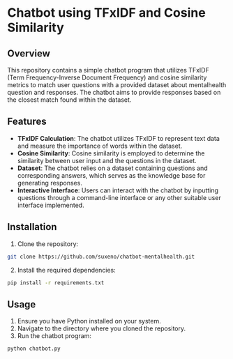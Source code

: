# Chatbot using TFxIDF and Cosine Similarity

## Overview

This repository contains a simple chatbot program that utilizes TFxIDF (Term Frequency-Inverse Document Frequency) and cosine similarity metrics to match user questions with a provided dataset about mentalhealth question and responses. The chatbot aims to provide responses based on the closest match found within the dataset.

## Features

- **TFxIDF Calculation**: The chatbot utilizes TFxIDF to represent text data and measure the importance of words within the dataset.
- **Cosine Similarity**: Cosine similarity is employed to determine the similarity between user input and the questions in the dataset.
- **Dataset**: The chatbot relies on a dataset containing questions and corresponding answers, which serves as the knowledge base for generating responses.
- **Interactive Interface**: Users can interact with the chatbot by inputting questions through a command-line interface or any other suitable user interface implemented.

## Installation

1. Clone the repository:

```bash
git clone https://github.com/suxeno/chatbot-mentalhealth.git
```

2. Install the required dependencies:

```bash
pip install -r requirements.txt
```

## Usage

1. Ensure you have Python installed on your system.
2. Navigate to the directory where you cloned the repository.
3. Run the chatbot program:

```bash
python chatbot.py
```
